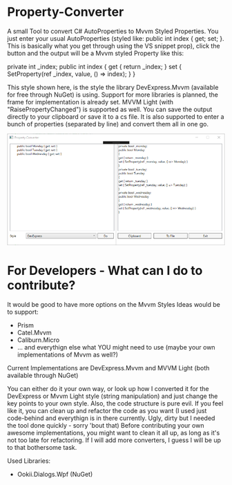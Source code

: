 # Property-Converter
A small Tool to convert C# AutoProperties to Mvvm Styled Properties.
You just enter your usual AutoProperties (styled like: public int index { get; set; }. This is basically what you get through using the VS snippet prop),
click the button and the output will be a Mvvm styled Property like this:

private int _index;
public int index
{
get { return _index; }
set { SetProperty(ref _index, value, () => index); }
}

This style shown here, is the style the library DevExpress.Mvvm (available for free through NuGet) is using. Support for more libraries is planned, the frame for implementation is already set.
MVVM Light (with "RaisePropertyChanged") is supported as well.
You can save the output directly to your clipboard or save it to a cs file. 
It is also supported to enter a bunch of properties (separated by line) and convert them all in one go.


![preview](https://github.com/al-develop/Property-Converter/blob/master/propconverter.png)



# For Developers - What can I do to contribute?
It would be good to have more options on the Mvvm Styles
Ideas would be to support:

- Prism
- Catel.Mvvm
- Caliburn.Micro
- ... and  everythign else what YOU might need to use (maybe your own implementations of Mvvm as well?)

Current Implementations are DevExpress.Mvvm and MVVM Light (both available through NuGet)

You can either do it your own way, or look up how I converted it for the DevExpress or Mvvm Light style (string manipulation) and just change the key points to your own style.
Also, the code structure is pure evil. If you feel like it, you can clean up and refactor the code as you want (I used just code-behind and everythign is in there currently. Ugly, dirty but I needed the tool done quickly - sorry 'bout that)
Before contributing your own awesome implementations, you might want to clean it all up, as long as it's not too late for refactoring. If I will add more converters, I guess I will be up to that bothersome task.

Used Libraries:
- Ookii.Dialogs.Wpf (NuGet)
